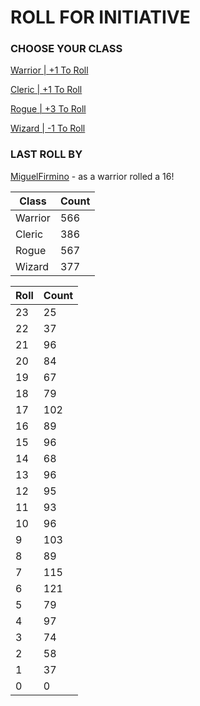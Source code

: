 # ROLL FOR INITIATIVE
### CHOOSE YOUR CLASS

[Warrior | +1 To Roll](https://github.com/benjaminsampica/benjaminsampica/issues/new?title=roll%7Cwarrior&body=Just+click+%27Submit+new+issue%27.)

[Cleric | +1 To Roll](https://github.com/benjaminsampica/benjaminsampica/issues/new?title=roll%7Ccleric&body=Just+click+%27Submit+new+issue%27.)

[Rogue | +3 To Roll](https://github.com/benjaminsampica/benjaminsampica/issues/new?title=roll%7Crogue&body=Just+click+%27Submit+new+issue%27.)

[Wizard | -1 To Roll](https://github.com/benjaminsampica/benjaminsampica/issues/new?title=roll%7Cwizard&body=Just+click+%27Submit+new+issue%27.)
### LAST ROLL BY
[MiguelFirmino](https://www.github.com/MiguelFirmino) - as a warrior rolled a 16!

|Class|Count|
|-|-|
|Warrior|566|
|Cleric|386|
|Rogue|567|
|Wizard|377|

|Roll|Count|
|-|-|
|23|25
|22|37
|21|96
|20|84
|19|67
|18|79
|17|102
|16|89
|15|96
|14|68
|13|96
|12|95
|11|93
|10|96
|9|103
|8|89
|7|115
|6|121
|5|79
|4|97
|3|74
|2|58
|1|37
|0|0
